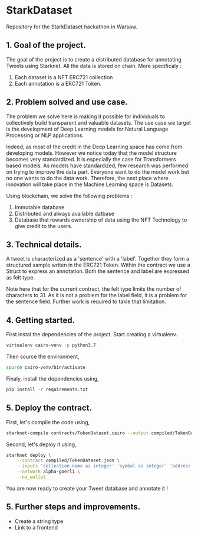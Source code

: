 # StarkDataset

Repository for the StarkDataset hackathon in Warsaw.

## 1. Goal of the project.

The goal of the project is to create a distributed database for annotating Tweets using Starknet.
All the data is stored on chain. More specificaly :
1. Each dataset is a NFT ERC721 collection
2. Each annotation is a ERC721 Token.

## 2. Problem solved and use case.

The problem we solve here is making it possible for individuals to collectively build transparent and valuable datasets.
The use case we target is the development of Deep Learning models for Natural Language Processing or NLP applications.

Indeed, as most of the credit in the Deep Learning space has come from developing models. 
However we notice today that the model structure becomes very standardized.
It is especially the case for Transformers based models.
As models have standardized, few research was performed on trying to improve the data part.
Everyone want to do the model work but no one wants to do the data work. 
Therefore, the next place where innovation will take place in the Machine Learning space is Datasets.

Using blockchain, we solve the following problems :
1. Immutable database
2. Distributed and always available datbase
3. Database that rewards ownership of data using the NFT Technology to give credit to the users.

## 3. Technical details.

A tweet is characterized as a 'sentence' with a 'label'. 
Together they form a structured sample writen in the ERC721 Token.
Within the contract we use a Struct to express an annotation.
Both the sentence and label are expressed as felt type.

Note here that for the current contract, the felt type limits the number of characters to 31.
As it is not a problem for the label field, it is a problem for the sentence field.
Further work is required to takle that limitation.

## 4. Getting started.

First instal the dependencies of the project.
Start creating a virtualenv.

```bash
virtualenv cairo-venv -p python3.7
```

Then source the environment,

```bash
source cairo-venv/bin/activate
```

Finaly, install the dependencies using,

```bash
pip install -r requirements.txt
```

## 5. Deploy the contract.

First, let's compile the code using,

```bash
starknet-compile contracts/TokenDataset.cairo --output compiled/TokenDataset.json
```

Second, let's deploy it using,

```bash
starknet deploy \
    --contract compiled/TokenDataset.json \
    --inputs 'collection name as integer' 'symbol as integer' 'address as hex' \
    --network alpha-goerli \
    --no_wallet
```

You are now ready to create your Tweet database and annotate it !

## 5. Further steps and improvements.

* Create a string type
* Link to a frontend
